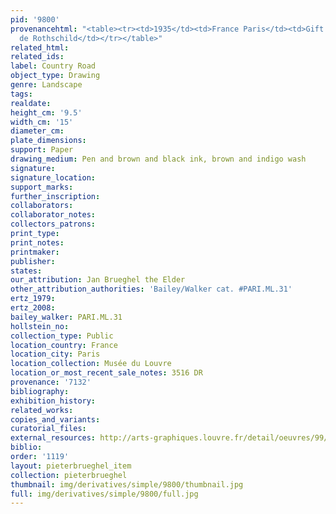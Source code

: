 ```yaml
---
pid: '9800'
provenancehtml: "<table><tr><td>1935</td><td>France Paris</td><td>Gift of Baron Edmund
  de Rothschild</td></tr></table>"
related_html:
related_ids:
label: Country Road
object_type: Drawing
genre: Landscape
tags:
realdate:
height_cm: '9.5'
width_cm: '15'
diameter_cm:
plate_dimensions:
support: Paper
drawing_medium: Pen and brown and black ink, brown and indigo wash
signature:
signature_location:
support_marks:
further_inscription:
collaborators:
collaborator_notes:
collectors_patrons:
print_type:
print_notes:
printmaker:
publisher:
states:
our_attribution: Jan Brueghel the Elder
other_attribution_authorities: 'Bailey/Walker cat. #PARI.ML.31'
ertz_1979:
ertz_2008:
bailey_walker: PARI.ML.31
hollstein_no:
collection_type: Public
location_country: France
location_city: Paris
location_collection: Musée du Louvre
location_or_most_recent_sale_notes: 3516 DR
provenance: '7132'
bibliography:
exhibition_history:
related_works:
copies_and_variants:
curatorial_files:
external_resources: http://arts-graphiques.louvre.fr/detail/oeuvres/99/537624-Route-de-campagne
biblio:
order: '1119'
layout: pieterbrueghel_item
collection: pieterbrueghel
thumbnail: img/derivatives/simple/9800/thumbnail.jpg
full: img/derivatives/simple/9800/full.jpg
---
```


